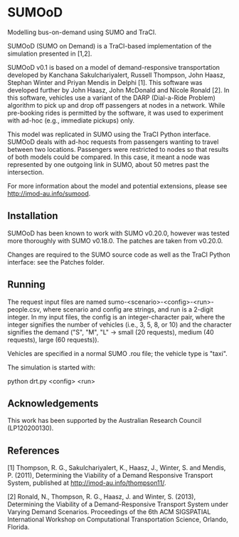 SUMOoD
======

Modelling bus-on-demand using SUMO and TraCI.

SUMOoD (SUMO on Demand) is a TraCI-based implementation of the simulation
presented in [1,2].

SUMOoD v0.1 is based on a model of demand-responsive transportation developed by
Kanchana Sakulchariyalert, Russell Thompson, John Haasz, Stephan Winter and
Priyan Mendis in Delphi [1]. This software was developed further by John Haasz,
John McDonald and Nicole Ronald [2]. In this software, vehicles use a variant of
the DARP (Dial-a-Ride Problem) algorithm to pick up and drop off passengers at
nodes in a network. While pre-booking rides is permitted by the software, it was
used to experiment with ad-hoc (e.g., immediate pickups) only.

This model was replicated in SUMO using the TraCI Python interface. SUMOoD
deals with ad-hoc requests from passengers wanting to travel between two
locations.  Passengers were restricted to nodes so that results of both models
could be compared. In this case, it meant a node was represented by one outgoing
link in SUMO, about 50 metres past the intersection.

For more information about the model and potential extensions, please see
http://imod-au.info/sumood.

Installation
------------

SUMOoD has been known to work with SUMO v0.20.0, however was tested more
thoroughly with SUMO v0.18.0. The patches are taken from v0.20.0.

Changes are required to the SUMO source code as well as the TraCI Python
interface: see the Patches folder.

Running
-------

The request input files are named sumo-&lt;scenario&gt;-&lt;config&gt;-&lt;run&gt;-people.csv,
where scenario and config are strings, and run is a 2-digit integer. In my input
files, the config is an integer-character pair, where the integer signifies the
number of vehicles (i.e., 3, 5, 8, or 10) and the character signifies the demand
("S", "M", "L" -> small (20 requests), medium (40 requests), large (60
requests)).

Vehicles are specified in a normal SUMO .rou file; the vehicle type is "taxi".

The simulation is started with:

python drt.py &lt;config&gt; &lt;run&gt;

Acknowledgements
----------------

This work has been supported by the Australian Research Council (LP120200130).

References
----------

[1] Thompson, R. G., Sakulchariyalert, K., Haasz, J., Winter, S. and Mendis, P.
(2011), Determining the Viability of a Demand Responsive Transport System,
published at http://imod-au.info/thompson11/.

[2] Ronald, N., Thompson, R. G., Haasz, J. and Winter, S. (2013), Determining the
Viability of a Demand-Responsive Transport System under Varying Demand
Scenarios. Proceedings of the 6th ACM SIGSPATIAL International Workshop on
Computational Transportation Science, Orlando, Florida.
